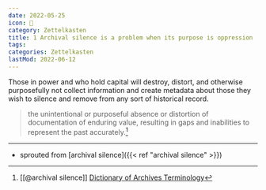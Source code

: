 ```yaml
---
date: 2022-05-25
icon: 🔖
category: Zettelkasten
title: 1 Archival silence is a problem when its purpose is oppression
tags:
categories: Zettelkasten
lastMod: 2022-06-12
---
```

Those in power and who hold capital will destroy, distort, and otherwise purposefully not collect information and create metadata about those they wish to silence and remove from any sort of historical record.

> the unintentional or purposeful absence or distortion of documentation of enduring value, resulting in gaps and inabilities to represent the past accurately.[^1]

[^1]: [[@archival silence]] [Dictionary of Archives Terminology](https://dictionary.archivists.org/entry/archival-silence.html)

-----

- sprouted from [archival silence]({{< ref "archival silence" >}})
